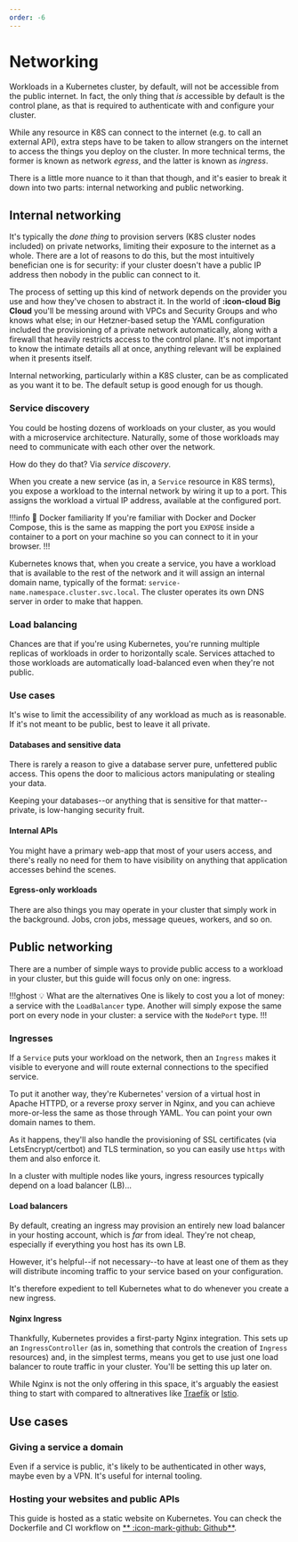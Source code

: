```yaml
---
order: -6
---
```


# Networking

Workloads in a Kubernetes cluster, by default, will not be accessible from the public internet. In fact, the only thing that _is_ accessible by default is the control plane, as that is required to authenticate with and configure your cluster.

While any resource in K8S can connect to the internet (e.g. to call an external API), extra steps have to be taken to allow strangers on the internet to access the things you deploy on the cluster. In more technical terms, the former is known as network _egress_, and the latter is known as _ingress_.

There is a little more nuance to it than that though, and it's easier to break it down into two parts: internal networking and public networking.

## Internal networking

It's typically the _done thing_ to provision servers (K8S cluster nodes included) on private networks, limiting their exposure to the internet as a whole. There are a lot of reasons to do this, but the most intuitively benefician one is for security: if your cluster doesn't have a public IP address then nobody in the public can connect to it.

The process of setting up this kind of network depends on the provider you use and how they've chosen to abstract it. In the world of **:icon-cloud Big Cloud** you'll be messing around with VPCs and Security Groups and who knows what else; in our Hetzner-based setup the YAML configuration included the provisioning of a private network automatically, along with a firewall that heavily restricts access to the control plane. It's not important to know the intimate details all at once, anything relevant will be explained when it presents itself.

Internal networking, particularly within a K8S cluster, can be as complicated as you want it to be. The default setup is good enough for us though.

### Service discovery

You could be hosting dozens of workloads on your cluster, as you would with a microservice architecture. Naturally, some of those workloads may need to communicate with each other over the network.

How do they do that? Via _service discovery_.

When you create a new service (as in, a `Service` resource in K8S terms), you expose a workload to the internal network by wiring it up to a port. This assigns the workload a virtual IP address, available at the configured port.

!!!info :whale: Docker familiarity
If you're familiar with Docker and Docker Compose, this is the same as mapping the port you `EXPOSE` inside a container to a port on your machine so you can connect to it in your browser.
!!!

Kubernetes knows that, when you create a service, you have a workload that is available to the rest of the network and it will assign an internal domain name, typically of the format: `service-name.namespace.cluster.svc.local`. The cluster operates its own DNS server in order to make that happen.

### Load balancing

Chances are that if you're using Kubernetes, you're running multiple replicas of workloads in order to horizontally scale. Services attached to those workloads are automatically load-balanced even when they're not public.

### Use cases

It's wise to limit the accessibility of any workload as much as is reasonable. If it's not meant to be public, best to leave it all private.

#### Databases and sensitive data

There is rarely a reason to give a database server pure, unfettered public access. This opens the door to malicious actors manipulating or stealing your data.

Keeping your databases--or anything that is sensitive for that matter--private, is low-hanging security fruit.

#### Internal APIs

You might have a primary web-app that most of your users access, and there's really no need for them to have visibility on anything that application accesses behind the scenes.

#### Egress-only workloads

There are also things you may operate in your cluster that simply work in the background. Jobs, cron jobs, message queues, workers, and so on.

## Public networking

There are a number of simple ways to provide public access to a workload in your cluster, but this guide will focus only on one: ingress.

!!!ghost :bulb: What are the alternatives
One is likely to cost you a lot of money: a service with the `LoadBalancer` type.
Another will simply expose the same port on every node in your cluster: a service with the `NodePort` type.
!!!

### Ingresses

If a `Service` puts your workload on the network, then an `Ingress` makes it visible to everyone and will route external connections to the specified service. 

To put it another way, they're Kubernetes' version of a virtual host in Apache HTTPD, or a reverse proxy server in Nginx, and you can achieve more-or-less the same as those through YAML. You can point your own domain names to them.

As it happens, they'll also handle the provisioning of SSL certificates (via LetsEncrypt/certbot) and TLS termination, so you can easily use `https` with them and also enforce it.

In a cluster with multiple nodes like yours, ingress resources typically depend on a load balancer (LB)...

#### Load balancers

By default, creating an ingress may provision an entirely new load balancer in your hosting account, which is _far_ from ideal. They're not cheap, especially if everything you host has its own LB.

However, it's helpful--if not necessary--to have at least one of them as they will distribute incoming traffic to your service based on your configuration.

It's therefore expedient to tell Kubernetes what to do whenever you create a new ingress.

#### Nginx Ingress

Thankfully, Kubernetes provides a first-party Nginx integration. This sets up an `IngressController` (as in, something that controls the creation of `Ingress` resources) and, in the simplest terms, means you get to use just one load balancer to route traffic in your cluster. You'll be setting this up later on.

While Nginx is not the only offering in this space, it's arguably the easiest thing to start with compared to altneratives like [Traefik](https://traefik.io) or [Istio](hjttps://istio.io).

## Use cases

### Giving a service a domain

Even if a service is public, it's likely to be authenticated in other ways, maybe even by a VPN. It's useful for internal tooling.

### Hosting your websites and public APIs

This guide is hosted as a static website on Kubernetes. You can check the Dockerfile and CI workflow on [** :icon-mark-github: Github**](https://github.com/leemeichin/k8s-guide).
